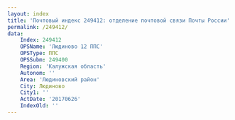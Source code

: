 ```yaml
---
layout: index
title: 'Почтовый индекс 249412: отделение почтовой связи Почты России'
permalink: /249412/
data:
    Index: 249412
    OPSName: 'Людиново 12 ППС'
    OPSType: ППС
    OPSSubm: 249400
    Region: 'Калужская область'
    Autonom: ''
    Area: 'Людиновский район'
    City: Людиново
    City1: ''
    ActDate: '20170626'
    IndexOld: ''
---
```


